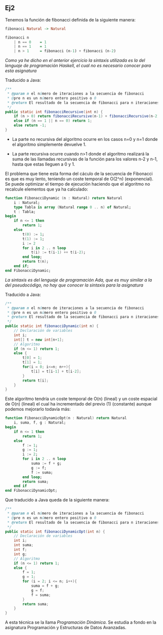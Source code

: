 ## Ej2

Tenemos la función de fibonacci definida de la siguiente manera:

```haskell
fibonacci Natural -> Natural

fibonacci n
	| n == 0 	= 1
	| n == 1	= 1
	| n > 1 	= fibonacci (n-1) + fibonacci (n-2)
```
*Como ya he dicho en el anterior ejercicio la sintaxis utilizada es la del lenguaje de programación Haskell, el cual no es necesario conocer para esta asignatura*

Traducido a Java:
```java
/**
 * @param n el número de iteraciones a la secuencia de fibonacci
 * @pre n es un número entero positivo o 0
 * @return El resultado de la secuencia de fibonacci para n iteraciones
 */
public static int fibonacciRecursive(int n) {
	if (n > 0) return fibonacciRecursive(n-1) + fibonacciRecursive(n-2);
	else if (n == 1 || n == 0) return 1;
	else return -1;
}
```

- La parte no recursiva del algoritmo ocurre en los casos n=0 y n=1 donde el algoritmo simplemente devuelve 1.

- La parte recursiva ocurre cuando n>1 donde el algoritmo realizará la suma de las llamadas recursivas de la función para los valores n-2 y n-1, hasta que estas lleguen a 0 y 1.

El problema que tiene esta forma del cáculo de la secuencia de Fibonacci es que es muy lento, teniendo un coste temporal de O(2^n) (exponencial). Se puede optimizar el tiempo de ejecución haciendo que el algoritmo no recalcule elementos que ya ha calculado:

```ada
function FibonacciDynamic (n : Natural) return Natural
	i : Natural;
	type Tabla is array (Natural range 0 .. n) of Natural;
	t : Tabla;
begin
	if n <= 1 then
		return 1;
	else 
		t(0) := 1;
		t(1) := 1;
		i := 2
		for i in 2 .. n loop
			t(i) := t(i-1) ++ t(i-2);
		end loop;
		return t(n);
	end if;
end FibonacciDynamic;
```
*La sintaxis es del lenguaje de programación Ada, que es muy similar a la del pseudocódigo, no hay que conocer la sintaxis para la asignatura*

Traducido a Java:
```java
/**
 * @param n el número de iteraciones a la secuencia de fibonacci
 * @pre n es un número entero positivo o 0
 * @return El resultado de la secuencia de fibonacci para n iteraciones
 */
public static int fibonacciDynamic(int n) {
	// Declaración de variables
	int i;
	int[] t = new int[n+1];
	// Algoritmo
	if (n <= 1) return 1;
	else {
		t[0] = 1;
		t[1] = 1;
		for(i = 0; i<=n; n++){
			t[i] = t[i-1] + t[i-2];
		}
		return t[i];
	}
}
```
Este algoritmo tendría un coste temporal de O(n) (lineal) y un coste espacial de O(n) (lineal) el cual ha incrementado del previo (1) (constante) aunque podemos mejorarlo todavía más:
```ada
function FibonacciDynamicOpt(n : Natural) return Natural
	i, suma, f, g : Natural;
begin
	if n <= 1 then
		return 1;
	else 
		f := 1;
		g := 1;
		i := 2;
		for i in 2 .. n loop
			suma := f + g;
			g := f;
			f := suma;
		end loop;
		return suma;
	end if
end FibonacciDynamicOpt;
```
Que traducido a Java queda de la siguiente manera:
```java
/**
 * @param n el número de iteraciones a la secuencia de fibonacci
 * @pre n es un número entero positivo o 0
 * @return El resultado de la secuencia de fibonacci para n iteraciones
 */
public static int fibonacciDynamicOpt(int n) {
	// Declaración de variables
	int i;
	int suma;
	int f;
	int g;
	// Algoritmo
	if (n <= 1) return 1;
	else {
		f = 1;
		g = 1;
		for (i = 2; i <= n; i++){
			suma = f + g;
			g = f;
			f = suma;
		}
		return suma;
	}
}
```

A esta técnica se la llama *Programación Dinámica*. Se estudia a fondo en la asignatura Programación y Estructuras de Datos Avanzadas.
